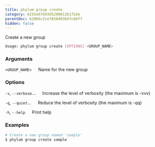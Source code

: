 ```yaml
---
title: phylum group create
category: 6255e67693d5200013b1fa3e
parentDoc: 62866c2ce78584036d7cbbf7
hidden: false
---
```


Create a new group

```sh
Usage: phylum group create [OPTIONS] <GROUP_NAME>
```

### Arguments

`<GROUP_NAME>`
&emsp; Name for the new group

### Options

`-v`, `--verbose`...
&emsp; Increase the level of verbosity (the maximum is -vvv)

`-q`, `--quiet`...
&emsp; Reduce the level of verbosity (the maximum is -qq)

`-h`, `--help`
&emsp; Print help

### Examples

```sh
# Create a new group named 'sample'
$ phylum group create sample
```
